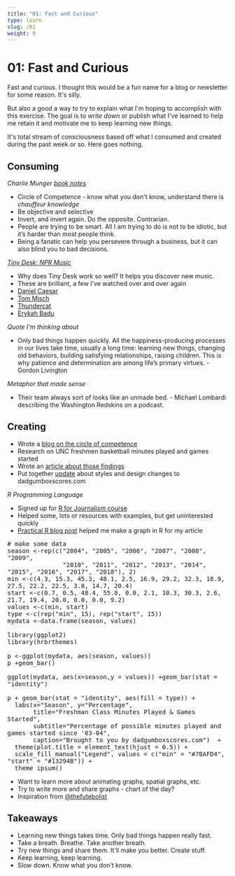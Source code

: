 ```yaml
---
title: "01: Fast and Curious"
type: learn
slug: /01
weight: 9
---
```


# 01: Fast and Curious 

Fast and curious. I thought this would be a fun name for a blog or newsletter for some reason. It's silly.

But also a good a way to try to explain what I'm hoping to accomplish with this exercise. The goal is to *write down* or publish what I've learned to help me retain it and motivate me to keep learning new things. 

It's total stream of consciousness based off what I consumed and created during the past week or so. Here goes nothing. 

## Consuming

*Charlie Munger [book notes](https://www.allencheng.com/poor-charlies-almanack-charlie-munger-book-summary-pdf/)*

- Circle of Competence - know what you don't know, understand there is *chauffeur knowledge* 
- Be objective and selective
- Invert, and invert again. Do the opposite. Contrarian.  
- People are trying to be smart. All I am trying to do is not to be idiotic, but it’s harder than most people think. 
- Being a fanatic can help you persevere through a business, but it can also blind you to bad decisions. 

*[Tiny Desk: NPR Music](https://www.youtube.com/user/nprmusic)*

- Why does Tiny Desk work so well? It helps you discover new music.
- These are brilliant, a few I've watched over and over again
- [Daniel Caesar](https://www.youtube.com/watch?v=PBKa-AAy_vo)
- [Tom Misch](https://www.youtube.com/watch?v=IUMTaAQ43lY)
- [Thundercat](https://www.youtube.com/watch?v=zhVgbZdMdb0)
- [Erykah Badu](https://www.npr.org/2018/08/14/638483063/erykah-badu-tiny-desk-concert)

*Quote I'm thinking about* 

- Only bad things happen quickly. All the happiness-producing processes in our lives take time, usually a long time: learning new things, changing old behaviors, building satisfying relationships, raising children. This is why patience and determination are among life’s primary virtues. - Gordon Livington 


*Metaphor that made sense* 

- Their team always sort of looks like an unmade bed. - Michael Lombardi describing the Washington Redskins on a podcast.


## Creating

- Wrote a [blog on the circle of competence](https://blog.hotdogsandeggs.com/circle-of-competence/)
- Research on UNC freshmen basketball minutes played and games started
- Wrote an [article about those findings](https://fyi.dadgumboxscores.com/true-or-false-freshman/)
- Put together [update](https://fyi.dadgumboxscores.com/update-03/) about styles and design changes to dadgumboxscores.com  

*R Programming Language* 

- Signed up for [R for Journalism course](http://learn.r-journalism.com/)
- Helped some, lots or resources with examples, but get uninterested quickly 
- [Practical R blog post](https://thepracticalr.wordpress.com/2016/11/11/make-a-bar-plot-with-ggplot/) helped me make a graph in R for my article 

<pre style="white-space: pre-wrap;">
# make some data
season <-rep(c("2004", "2005", "2006", "2007", "2008", "2009", 
               "2010", "2011", "2012", "2013", "2014", "2015", "2016", "2017", "2018"), 2)
min <-c(4.3, 15.3, 45.3, 48.1, 2.5, 16.9, 29.2, 32.3, 18.9, 27.5, 22.2, 22.5, 3.8, 14.7, 20.4)
start <-c(0.7, 0.5, 48.4, 55.8, 0.0, 2.1, 10.3, 30.3, 2.6, 21.7, 19.4, 20.0, 0.0, 0.0, 9.2)
values <-c(min, start)
type <-c(rep("min", 15), rep("start", 15))
mydata <-data.frame(season, values)

library(ggplot2)
library(hrbrthemes)

p <-ggplot(mydata, aes(season, values))
p +geom_bar()

ggplot(mydata, aes(x=season,y = values)) +geom_bar(stat = "identity")

p + geom_bar(stat = "identity", aes(fill = type)) +
  labs(x="Season", y="Percentage",
       title="Freshman Class Minutes Played & Games Started",
       subtitle="Percentage of possible minutes played and games started since '03-04",
       caption="Brought to you by dadgumboxscores.com")  +
  theme(plot.title = element_text(hjust = 0.5)) + 
  scale_fill_manual("Legend", values = c("min" = "#7BAFD4", "start" = "#13294B")) + 
  theme_ipsum()
</pre>

- Want to learn more about animating graphs, spatial graphs, etc. 
- Try to write more and share graphs - chart of the day? 
- Inspiration from [@thefutebolist](https://twitter.com/thefutebolist/)

## Takeaways 

- Learning new things takes time. Only bad things happen really fast. 
- Take a breath. Breathe. Take another breath. 
- Try new things and share them. It'll make you better. Create stuff. 
- Keep learning, keep learning. 
- Slow down. Know what you don't know. 

